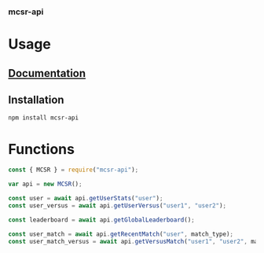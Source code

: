 ### mcsr-api

# Usage

## [Documentation](https://github.com/YoruNoKen//wiki)

## Installation

```
npm install mcsr-api
```

# Functions

```js
const { MCSR } = require("mcsr-api");

var api = new MCSR();

const user = await api.getUserStats("user");
const user_versus = await api.getUserVersus("user1", "user2");

const leaderboard = await api.getGlobalLeaderboard();

const user_match = await api.getRecentMatch("user", match_type);
const user_match_versus = await api.getVersusMatch("user1", "user2", match_type);
```